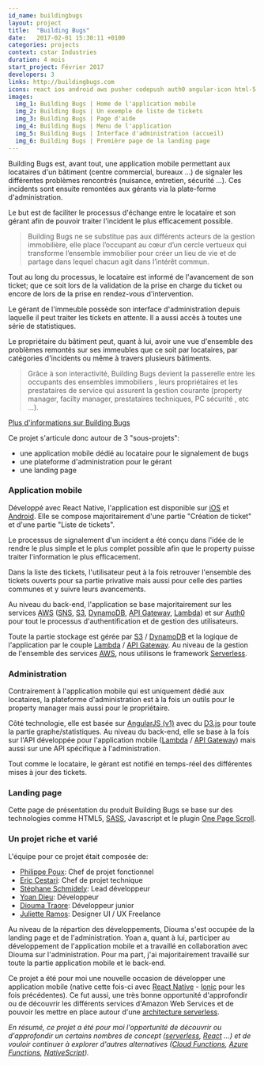 ```yaml
---
id_name: buildingbugs
layout: project
title:  "Building Bugs"
date:   2017-02-01 15:30:11 +0100
categories: projects
context: cstar Industries
duration: 4 mois
start_project: Février 2017
developers: 3
links: http://buildingbugs.com
icons: react ios android aws pusher codepush auth0 angular-icon html-5 sass gulp git
images:
  img_1: Building Bugs | Home de l'application mobile
  img_2: Building Bugs | Un exemple de liste de tickets
  img_3: Building Bugs | Page d'aide
  img_4: Building Bugs | Menu de l'application
  img_5: Building Bugs | Interface d'administration (accueil)
  img_6: Building Bugs | Première page de la landing page
---
```


Building Bugs est, avant tout, une application mobile permettant aux locataires d'un
bâtiment (centre commercial, bureaux ...) de signaler les différentes problèmes
rencontrés (nuisance, entretien, sécurité ...). Ces incidents sont ensuite
remontées aux gérants via la plate-forme d'administration.

Le but est de faciliter le processus d'échange entre le locataire et son gérant afin de
pouvoir traiter l'incident le plus efficacement possible.

> Building Bugs ne se substitue pas aux différents acteurs de la gestion immobilière, elle
> place l’occupant au cœur d’un cercle vertueux qui transforme l’ensemble
> immobilier pour créer un lieu de vie et de partage dans lequel chacun agit
> dans l’intérêt commun.

Tout au long du processus, le locataire est informé de l'avancement de son
ticket; que ce soit lors de la validation de la prise en charge du ticket ou
encore de lors de la prise en rendez-vous d'intervention.

Le gérant de l'immeuble possède son interface d'administration depuis laquelle
il peut traiter les tickets en attente. Il a aussi accès à toutes une série de
statistiques.

Le propriétaire du bâtiment peut, quant à lui, avoir une vue d'ensemble
des problèmes remontés sur ses immeubles que ce soit par locataires, par
catégories d'incidents ou même à travers plusieurs bâtiments.

> Grâce à son interactivité, Building Bugs devient la passerelle entre les occupants des
> ensembles immobiliers , leurs propriétaires et les prestataires de service
> qui assurent la gestion courante (property manager, facilty manager,
> prestataires techniques, PC sécurité , etc ...).


[Plus d'informations sur Building Bugs][landing]


Ce projet s'articule donc autour de 3 "sous-projets":
- une application mobile dédié au locataire pour le signalement de bugs
- une plateforme d'administration pour le gérant
- une landing page

### Application mobile

Développé avec React Native, l'application est disponible sur [iOS][ios] et
[Android][android]. Elle se compose majoritairement d'une partie "Création de
ticket" et d'une partie "Liste de tickets".

Le processus de signalement d'un incident a été conçu dans l'idée de le rendre
le plus simple et le plus complet possible afin que le property puisse traiter
l'information le plus efficacement.

Dans la liste des tickets, l'utilisateur peut à la fois retrouver l'ensemble
des tickets ouverts pour sa partie privative mais aussi pour celle des parties
communes et y suivre leurs avancements.

Au niveau du back-end, l'application se base majoritairement sur les services
[AWS][aws] ([SNS][sns], [S3][s3], [DynamoDB][dynamodb], [API
Gateway][apigateway], [Lambda][lambda]) et sur [Auth0][auth0] pour tout le processus
d'authentification et de gestion des utilisateurs.

Toute la partie stockage est gérée par [S3][s3] / [DynamoDB][dynamodb] et la
logique de l'application par le couple [Lambda][lambda] / [API
Gateway][apigateway]. Au niveau de la gestion de l'ensemble des services
[AWS][aws], nous utilisons le framework [Serverless][serverless].

### Administration

Contrairement à l'application mobile qui est uniquement dédié aux locataires,
la plateforme d'administration est à la fois un outils pour le property manager
mais aussi pour le propriétaire.

Côté technologie, elle est basée sur [AngularJS (v1)][angular] avec du [D3.js][d3]
pour toute la partie graphe/statistiques. Au niveau du back-end, elle se base à la fois
sur l'API développée pour l'application mobile ([Lambda][lambda] / [API Gateway][apigateway])
mais aussi sur une API spécifique à l'administration.

Tout comme le locataire, le gérant est notifié en temps-réel des différentes
mises à jour des tickets.

### Landing page

Cette page de présentation du produit Building Bugs se base sur des
technologies comme HTML5, [SASS][sass], Javascript et le plugin [One Page
Scroll][onepagescroll].

### Un projet riche et varié

L'équipe pour ce projet était composée de:
- [Philippe Poux][poux]: Chef de projet fonctionnel
- [Eric Cestari][cstar]: Chef de projet technique
- [Stéphane Schmidely][stephlm2dev]: Lead développeur
- [Yoan Dieu][yoan]: Développeur
- [Diouma Traore][diouma]: Développeur junior
- [Juliette Ramos][juliette]: Designer UI / UX Freelance

Au niveau de la répartion des développements, Diouma s'est occupée de la
landing page et de l'administration. Yoan a, quant à lui, participer au
développement de l'application mobile et a travaillé en collaboration avec
Diouma sur l'administration. Pour ma part, j'ai majoritairement travaillé sur
toute la partie application mobile et le back-end.

Ce projet a été pour moi une nouvelle occasion de développer une application
mobile (native cette fois-ci avec [React Native][reactnative] - [Ionic][ionic]
pour les fois précédentes). Ce fut aussi, une très bonne opportunité
d'approfondir ou de découvrir les différents services d'Amazon Web Services et
de pouvoir les mettre en place autour d'une [architecture serverless][fowler].

_En résumé, ce projet a été pour moi l'opportunité de découvrir ou d'approfondir un
certains nombres de concept ([serverless][serverless], [React][reactnative] ...) et
de vouloir continuer à explorer d'autres alternatives ([Cloud Functions][google],
[Azure Functions][azure], [NativeScript][nativescript])._

[landing]: http://buildingbugs.com
[ios]: https://appsto.re/fr/FIq5ib.i
[android]: https://play.google.com/store/apps/details?id=com.techbugs.buildingbugs&hl=fr
[aws]: https://aws.amazon.com/fr/
[sns]: https://aws.amazon.com/fr/sns/
[s3]: https://aws.amazon.com/fr/s3/
[dynamodb]: https://aws.amazon.com/fr/dynamodb/
[apigateway]: https://aws.amazon.com/fr/api-gateway/
[lambda]: https://aws.amazon.com/fr/lambda/
[serverless]: https://serverless.com
[angular]: https://angularjs.org
[d3]: https://d3js.org
[auth0]: https://auth0.com
[onepagescroll]: https://github.com/peachananr/onepage-scroll
[sass]: http://sass-lang.com
[poux]: https://fr.linkedin.com/in/ppxppx
[stephlm2dev]: http://stephlm2dev.github.io/
[yoan]: https://fr.linkedin.com/in/yoan-dieu-821b83104
[diouma]: http://www.dioumatraore.com/
[cstar]: https://fr.linkedin.com/in/ecestari
[juliette]: https://juliette-ramos-designer.squarespace.com
[reactnative]: https://facebook.github.io/react-native/
[ionic]: https://ionicframework.com
[fowler]: https://martinfowler.com/articles/serverless.html
[google]: https://cloud.google.com/functions/
[azure]: https://azure.microsoft.com/fr-fr/services/functions/
[nativescript]: https://www.nativescript.org
